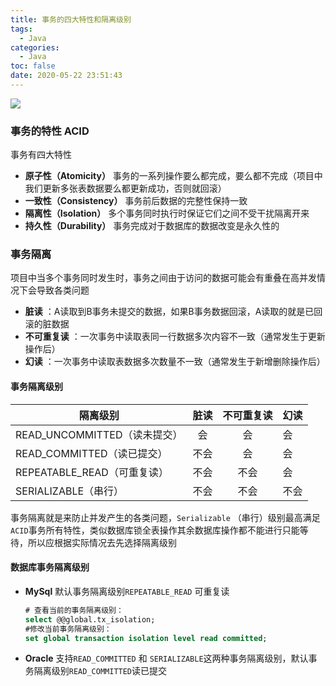 ```yaml
---
title: 事务的四大特性和隔离级别
tags:
  - Java
categories:
  - Java
toc: false
date: 2020-05-22 23:51:43
---
```


![](/images/java.jpg)

### 事务的特性 ACID 
事务有四大特性
- **原子性（Atomicity）** 事务的一系列操作要么都完成，要么都不完成（项目中我们更新多张表数据要么都更新成功，否则就回滚）
- **一致性（Consistency）** 事务前后数据的完整性保持一致
- **隔离性（Isolation）** 多个事务同时执行时保证它们之间不受干扰隔离开来
- **持久性（Durability）** 事务完成对于数据库的数据改变是永久性的

### 事务隔离
项目中当多个事务同时发生时，事务之间由于访问的数据可能会有重叠在高并发情况下会导致各类问题
- **脏读** ：A读取到B事务未提交的数据，如果B事务数据回滚，A读取的就是已回滚的脏数据
- **不可重复读** ：一次事务中读取表同一行数据多次内容不一致（通常发生于更新操作后）
- **幻读** ：一次事务中读取表数据多次数量不一致（通常发生于新增删除操作后）

#### 事务隔离级别
|隔离级别|脏读|不可重复读|幻读|
|-|:-:|:-:|-|
|READ_UNCOMMITTED（读未提交）|会|会|会|
|READ_COMMITTED（读已提交）|不会|会|会|
|REPEATABLE_READ（可重复读）|不会|不会|会|
|SERIALIZABLE（串行）|不会|不会|不会|

事务隔离就是来防止并发产生的各类问题，`Serializable` （串行）级别最高满足`ACID`事务所有特性，类似数据库锁全表操作其余数据库操作都不能进行只能等待，所以应根据实际情况去先选择隔离级别

#### 数据库事务隔离级别
- **MySql** 默认事务隔离级别`REPEATABLE_READ` 可重复读
	``` sql
	# 查看当前的事务隔离级别：
	select @@global.tx_isolation;
	#修改当前事务隔离级别：
	set global transaction isolation level read committed;
	```
- **Oracle** 支持`READ_COMMITTED` 和 `SERIALIZABLE`这两种事务隔离级别，默认事务隔离级别`READ_COMMITTED`读已提交